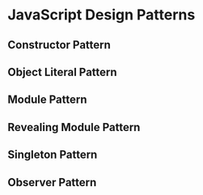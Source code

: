 # JavaScript Design Patterns

## Constructor Pattern
## Object Literal Pattern
## Module Pattern
## Revealing Module Pattern
## Singleton Pattern
## Observer Pattern
